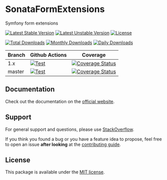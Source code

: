 <!--
DO NOT EDIT THIS FILE!

It's auto-generated by sonata-project/dev-kit package.
-->

# SonataFormExtensions

Symfony form extensions

[![Latest Stable Version](https://poser.pugx.org/sonata-project/form-extensions/v/stable)](https://packagist.org/packages/sonata-project/form-extensions)
[![Latest Unstable Version](https://poser.pugx.org/sonata-project/form-extensions/v/unstable)](https://packagist.org/packages/sonata-project/form-extensions)
[![License](https://poser.pugx.org/sonata-project/form-extensions/license)](https://packagist.org/packages/sonata-project/form-extensions)

[![Total Downloads](https://poser.pugx.org/sonata-project/form-extensions/downloads)](https://packagist.org/packages/sonata-project/form-extensions)
[![Monthly Downloads](https://poser.pugx.org/sonata-project/form-extensions/d/monthly)](https://packagist.org/packages/sonata-project/form-extensions)
[![Daily Downloads](https://poser.pugx.org/sonata-project/form-extensions/d/daily)](https://packagist.org/packages/sonata-project/form-extensions)

Branch | Github Actions | Coverage |
------ | -------------- | -------- |
1.x    | [![Test][test_stable_badge]][test_stable_link]     | [![Coverage Status][coverage_stable_badge]][coverage_stable_link]     |
master | [![Test][test_unstable_badge]][test_unstable_link] | [![Coverage Status][coverage_unstable_badge]][coverage_unstable_link] |

## Documentation

Check out the documentation on the [official website](https://sonata-project.org/bundles/form-extensions).

## Support

For general support and questions, please use [StackOverflow](http://stackoverflow.com/questions/tagged/sonata).

If you think you found a bug or you have a feature idea to propose, feel free to open an issue
**after looking** at the [contributing guide](CONTRIBUTING.md).

## License

This package is available under the [MIT license](LICENSE).

[test_stable_badge]: https://github.com/sonata-project/form-extensions/workflows/Test/badge.svg?branch=1.x
[test_stable_link]: https://github.com/sonata-project/form-extensions/actions?query=workflow:test+branch:1.x
[test_unstable_badge]: https://github.com/sonata-project/form-extensions/workflows/Test/badge.svg?branch=master
[test_unstable_link]: https://github.com/sonata-project/form-extensions/actions?query=workflow:test+branch:master

[coverage_stable_badge]: https://codecov.io/gh/sonata-project/form-extensions/branch/1.x/graph/badge.svg
[coverage_stable_link]: https://codecov.io/gh/sonata-project/form-extensions/branch/1.x
[coverage_unstable_badge]: https://codecov.io/gh/sonata-project/form-extensions/branch/master/graph/badge.svg
[coverage_unstable_link]: https://codecov.io/gh/sonata-project/form-extensions/branch/master
